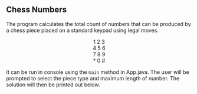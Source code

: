 ## Chess Numbers

The program calculates the total count of numbers that can be produced by a chess piece placed on a standard keypad using legal moves.
<p align="center">
1 2 3<br>
4 5 6<br>
7 8 9<br>
* 0 #<br>
</p>

It can be run in console using the ```main``` method in App.java. The user will be prompted to select the piece type and maximum length of number. The solution will then be printed out below.
